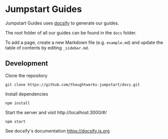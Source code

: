 # Jumpstart Guides

Jumpstart Guides uses [docsify](https://docsify.js.org/#/) to generate our guides.

The root folder of all our guides can be found in the `docs` folder.

To add a page, create a new Markdown file (e.g. `example.md`) and update the table of contents by editing `_sidebar.md`.

## Development

Clone the repository

```
git clone https://github.com/thoughtworks-jumpstart/docs.git
```

Install dependencies

```
npm install
```

Start the server and visit http://localhost:3000/#/

```
npm start
```

See docsify's documentation https://docsify.js.org
